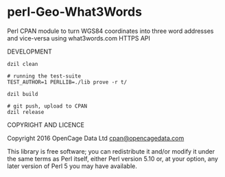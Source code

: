 perl-Geo-What3Words
=======================

Perl CPAN module to turn WGS84 coordinates into three word addresses and vice-versa using what3words.com HTTPS API



DEVELOPMENT

	dzil clean

	# running the test-suite
	TEST_AUTHOR=1 PERLLIB=./lib prove -r t/

	dzil build

	# git push, upload to CPAN
	dzil release


COPYRIGHT AND LICENCE

Copyright 2016 OpenCage Data Ltd <cpan@opencagedata.com>


This library is free software; you can redistribute it and/or modify
it under the same terms as Perl itself, either Perl version 5.10 or,
at your option, any later version of Perl 5 you may have available.
